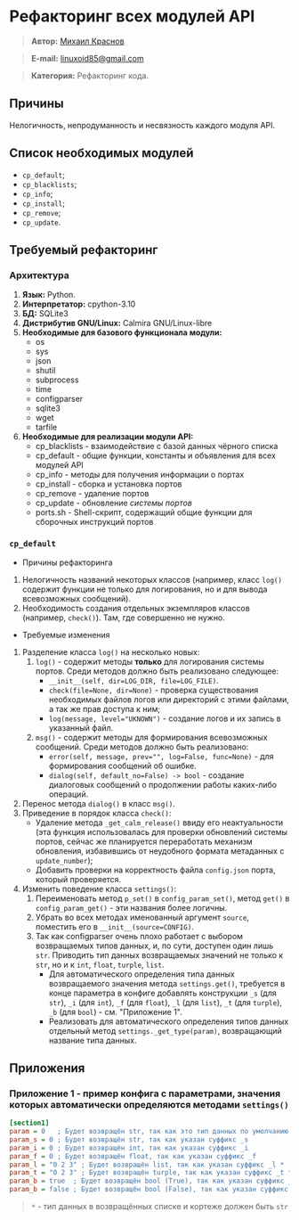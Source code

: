 # Рефакторинг всех модулей API

> **Автор:** [Михаил Краснов](https://github.com/Linuxoid85)

> **E-mail:** [linuxoid85@gmail.com](mailto:linuxoid85@gmail.com)

> **Категория:** Рефакторинг кода.

## Причины

Нелогичность, непродуманность и несвязность каждого модуля API.

## Список необходимых модулей

- `cp_default`;
- `cp_blacklists`;
- `cp_info`;
- `cp_install`;
- `cp_remove`;
- `cp_update`.

## Требуемый рефакторинг

### Архитектура

1. **Язык:** Python.
2. **Интерпретатор:** cpython-3.10
3. **БД:** SQLite3
4. **Дистрибутив GNU/Linux:** Calmira GNU/Linux-libre
5. **Необходимые для базового функционала модули:**
    - os
    - sys
    - json
    - shutil
    - subprocess
    - time
    - configparser
    - sqlite3
    - wget
    - tarfile
6. **Необходимые для реализации модули API:**
    - cp_blacklists - взаимодействие с базой данных чёрного списка
    - cp_default - общие функции, константы и объявления для всех модулей API
    - cp_info - методы для получения информации о портах
    - cp_install - сборка и установка портов
    - cp_remove - удаление портов
    - cp_update - обновление *системы портов*
    - ports.sh - Shell-скрипт, содержащий общие функции для сборочных инструкций портов

### `cp_default`

- Причины рефакторинга

1. Нелогичность названий некоторых классов (например, класс `log()` содержит функции не только для логирования, но и для вывода всевозможных сообщений).
2. Необходимость создания отдельных экземпляров классов (например, `check()`). Там, где совершенно не нужно.

- Требуемые изменения

1. Разделение класса `log()` на несколько новых:
    1. `log()` - содержит методы **только** для логирования системы портов. Среди методов должно быть реализовано следующее:
        - `__init__(self, dir=LOG_DIR, file=LOG_FILE)`.
        - `check(file=None, dir=None)` - проверка существования необходимых файлов логов или директорий с этими файлами, а так же прав доступа к ним;
        - `log(message, level="UKNOWN")` - создание логов и их запись в указанный файл.
    2. `msg()` - содержит методы для формирования всевозможных сообщений. Среди методов должно быть реализовано:
        - `error(self, message, prev="", log=False, func=None)` - для формирования сообщений об ошибке.
        - `dialog(self, default_no=False) -> bool` - создание диалоговых сообщений о продолжении работы каких-либо операций.
2. Перенос метода `dialog()` в класс `msg()`.
3. Приведение в порядок класса `check()`:
    - Удаление метода `_get_calm_release()` ввиду его неактуальности (эта функция использовалась для проверки обновлений системы портов, сейчас же планируется переработать механизм обновления, избавившись от неудобного формата метаданных с `update_number`);
    - Добавить проверки на корректность файла `config.json` порта, который проверяется.
4. Изменить поведение класса `settings()`:
    1. Переименовать метод `p_set()` в `config_param_set()`, метод `get()` в `config_param_get()` - эти названия более логичны.
    2. Убрать во всех методах именованный аргумент `source`, поместить его в `__init__(source=CONFIG)`.
    3. Так как configparser очень плохо работает с выбором возвращаемых типов данных, и, по сути, доступен один лишь `str`. Приводить тип данных возвращаемых значений не только к `str`, но и к `int`, `float`, `turple`, `list`.
        - Для автоматического определения типа данных возвращаемого значения метода `settings.get()`, требуется в конце параметра в конфиге добавлять конструкции `_s` (для `str`), `_i` (для `int`), `_f` (для `float`), `_l` (для `list`), `_t` (для `turple`), `_b` (для `bool`) - см. "Приложение 1".
        - Реализовать для автоматического определения типов данных отдельный метод `settings._get_type(param)`, возвращающий название типа данных.

## Приложения

### Приложение 1 - пример конфига с параметрами, значения которых автоматически определяются методами `settings()`

```ini
[section1]
param = 0   ; Будет возвращён str, так как это тип данных по умолчанию
param_s = 0 ; Будет возвращён str, так как указан суффикс _s
param_i = 0 ; Будет возвращён int, так как указан суффикс _i
param_f = 0 ; Будет возвращён float, так как указан суффикс _f
param_l = "0 2 3" ; Будет возвращён list, так как указан суффикс _l *
param_t = "0 2 3" ; Будет возвращён turple, так как указан суффикс _t *
param_b = true  ; Будет возвращён bool (True), так как указан суффикс _b
param_b = false ; Будет возвращён bool (False), так как указан суффикс _b
```

> `*` - тип данных в возвращённых списке и кортеже должен быть `str`